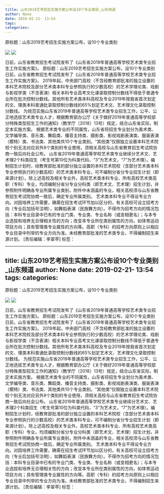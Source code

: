 ```yaml
---
title: 山东2019艺考招生实施方案公布设10个专业类别_山东频道
author: None
date: 2019-02-21- 13:54
tags: 
categories: 
---
```

原标题：山东2019艺考招生实施方案公布，设10个专业类别
<!-- more -->
                
<img align="center" border="0" src="http://p1.ifengimg.com/fck/2019_08/92c2bead11e9217_w788_h5695.jpg" />
                
<img align="center" border="0" src="http://p2.ifengimg.com/a/2016/0810/204c433878d5cf9size1_w16_h16.png" />
            
日前，山东省教育招生考试院发布了《山东省2019年普通高等学校艺术类专业招生工作实施方案》。
原标题：山东2019艺考招生实施方案公布，设10个专业类别
日前，山东省教育招生考试院发布了《山东省2019年普通高等学校艺术类专业招生工作实施方案》。
2019年起，中央部门高校（不含经教育部批准的独立设置的本科艺术院校及部分艺术类本科专业参照执行的少数高校）的艺术学理论类、戏剧与影视学类（不含表演）相关本科专业高考文化课录取控制分数线不得低于普通专业所在批次控制分数线。其他所有艺术类本科高校及专业2019年按我省首次划定的文、理类本科普通批录取控制分数线的65%划定艺术文、艺术理文化录取控制分数线。
为规范实施山东省2019年普通高等学校艺术类专业招生工作，公平、公正地选拔艺术类专业人才，根据教育部办公厅《关于做好2019年普通高等学校部分特殊类型招生工作的通知》（教学厅〔2018〕13号）规定，结合山东省实际，制定本实施方案。
根据艺术类专业的不同属性，山东省将招生专业划分为美术类、文学编导类、音乐类、舞蹈类、播音主持类、摄影类、影视戏剧表演类、服装表演（模特）类、书法类、其他类共10个专业类别。“其他类”仅限独立设置本科艺术院校个别无法对应另外9个类别的专业使用，须相关高校与山东省教育招生考试院协商一致后向社会公布。
山东省2019年普通高等学校艺术类专业继续分艺术文、艺术理2个科类招生（考生号第10位为科类代码，“3”为艺术文，“7”为艺术理）。编制招生计划时，经教育部批准的部分独立设置的本科艺术院校（含部分艺术类本科专业参照执行的少数高校）的艺术类本科专业，可不编制分省分专业招生计划（即来源计划）。除上述高校及相关专业外，高校艺术类本科专业、所有高校艺术类高职（专科）专业，均须编制分省分专业分科类（即艺术文、艺术理）招生计划，并参照附件明确各专业所属专业类别，附件中未涵盖的专业，相关高校须与山东省教育招生考试院协商一致后，确定专业所属类别。
艺术类本科专业不得设专业方向。对因培养工作需要，确需在招生考试环节加以区分的，有关高校可设立招考方向（专业后加括号注明），如舞蹈表演（民族舞方向）。不得作为招考方向的情况包括：本科专业目录中已有的专业门类、专业类、专业名称（或变相更名）；与本专业选拔和培养无合理相关性的方向；改变本专业所在类别属性的方向，如体育运动项目方向；具有管理类专业属性的方向等。高职（专科）的招考方向原则上以相应专业目录中列举的专业方向为准。未经教育部批准的艺术类专业，不得编制招生来源计划。
[责任编辑：李翠苹]
标签：
 
             
---
title: 山东2019艺考招生实施方案公布设10个专业类别_山东频道
author: None
date: 2019-02-21- 13:54
tags: 
categories: 
---
原标题：山东2019艺考招生实施方案公布，设10个专业类别
<!-- more -->
                
<img align="center" border="0" src="http://p1.ifengimg.com/fck/2019_08/92c2bead11e9217_w788_h5695.jpg" />
                
<img align="center" border="0" src="http://p2.ifengimg.com/a/2016/0810/204c433878d5cf9size1_w16_h16.png" />
            
日前，山东省教育招生考试院发布了《山东省2019年普通高等学校艺术类专业招生工作实施方案》。
原标题：山东2019艺考招生实施方案公布，设10个专业类别
日前，山东省教育招生考试院发布了《山东省2019年普通高等学校艺术类专业招生工作实施方案》。
2019年起，中央部门高校（不含经教育部批准的独立设置的本科艺术院校及部分艺术类本科专业参照执行的少数高校）的艺术学理论类、戏剧与影视学类（不含表演）相关本科专业高考文化课录取控制分数线不得低于普通专业所在批次控制分数线。其他所有艺术类本科高校及专业2019年按我省首次划定的文、理类本科普通批录取控制分数线的65%划定艺术文、艺术理文化录取控制分数线。
为规范实施山东省2019年普通高等学校艺术类专业招生工作，公平、公正地选拔艺术类专业人才，根据教育部办公厅《关于做好2019年普通高等学校部分特殊类型招生工作的通知》（教学厅〔2018〕13号）规定，结合山东省实际，制定本实施方案。
根据艺术类专业的不同属性，山东省将招生专业划分为美术类、文学编导类、音乐类、舞蹈类、播音主持类、摄影类、影视戏剧表演类、服装表演（模特）类、书法类、其他类共10个专业类别。“其他类”仅限独立设置本科艺术院校个别无法对应另外9个类别的专业使用，须相关高校与山东省教育招生考试院协商一致后向社会公布。
山东省2019年普通高等学校艺术类专业继续分艺术文、艺术理2个科类招生（考生号第10位为科类代码，“3”为艺术文，“7”为艺术理）。编制招生计划时，经教育部批准的部分独立设置的本科艺术院校（含部分艺术类本科专业参照执行的少数高校）的艺术类本科专业，可不编制分省分专业招生计划（即来源计划）。除上述高校及相关专业外，高校艺术类本科专业、所有高校艺术类高职（专科）专业，均须编制分省分专业分科类（即艺术文、艺术理）招生计划，并参照附件明确各专业所属专业类别，附件中未涵盖的专业，相关高校须与山东省教育招生考试院协商一致后，确定专业所属类别。
艺术类本科专业不得设专业方向。对因培养工作需要，确需在招生考试环节加以区分的，有关高校可设立招考方向（专业后加括号注明），如舞蹈表演（民族舞方向）。不得作为招考方向的情况包括：本科专业目录中已有的专业门类、专业类、专业名称（或变相更名）；与本专业选拔和培养无合理相关性的方向；改变本专业所在类别属性的方向，如体育运动项目方向；具有管理类专业属性的方向等。高职（专科）的招考方向原则上以相应专业目录中列举的专业方向为准。未经教育部批准的艺术类专业，不得编制招生来源计划。
[责任编辑：李翠苹]
标签：
 
             
